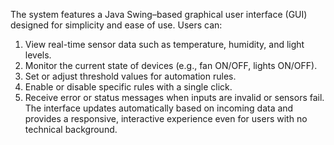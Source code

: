 The system features a Java Swing–based graphical user interface (GUI) designed for simplicity and ease of use. Users can:
1. View real-time sensor data such as temperature, humidity, and light levels.
2. Monitor the current state of devices (e.g., fan ON/OFF, lights ON/OFF).
3. Set or adjust threshold values for automation rules.
4. Enable or disable specific rules with a single click.
5. Receive error or status messages when inputs are invalid or sensors fail.
The interface updates automatically based on incoming data and provides a responsive, interactive experience even for users with no technical background.
